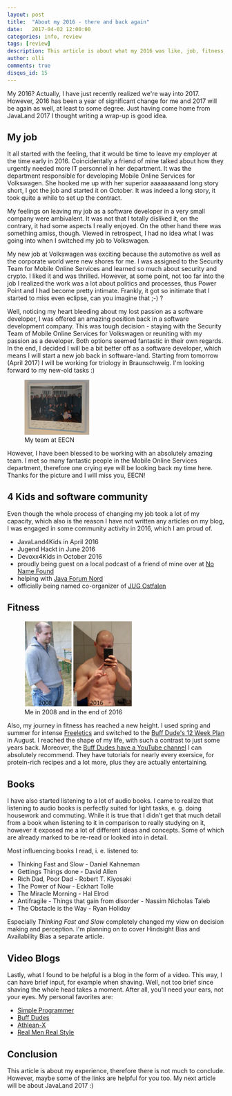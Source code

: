```yaml
---
layout: post
title:  "About my 2016 - there and back again"
date:   2017-04-02 12:00:00
categories: info, review
tags: [review]
description: This article is about what my 2016 was like, job, fitness, books and so on.
author: olli
comments: true
disqus_id: 15
---
```


My 2016? Actually, I have just recently realized we're way into 2017. However, 2016 has been a year of significant change for me and 2017 will be again as well, at least to some degree. Just having come home from JavaLand 2017 I thought writing a wrap-up is good idea. 

## My job

It all started with the feeling, that it would be time to leave my employer at the time early in 2016. Coincidentally a friend of mine talked about how they urgently needed more IT personnel in her department. It was the department responsible for developing Mobile Online Services for Volkswagen. She hooked me up with her superior aaaaaaaaand long story short, I got the job and started it on October. It was indeed a long story, it took quite a while to set up the contract.

My feelings on leaving my job as a software developer in a very small company were ambivalent. It was not that I totally disliked it, on the contrary, it had some aspects I really enjoyed. On the other hand there was something amiss, though. Viewed in retrospect, I had no idea what I was going into when I switched my job to Volkswagen.

My new job at Volkswagen was exciting because the automotive as well as the corporate world were new shores for me. I was assigned to the Security Team for Mobile Online Services and learned so much about security and crypto. I liked it and was thrilled. However, at some point, not too far into the job I realized the work was a lot about politics and processes, thus Power Point and I had become pretty intimate. Frankly, it got so initimate that I started to miss even eclipse, can you imagine that ;-) ?

Well, noticing my heart bleeding about my lost passion as a software developer, I was offered an amazing position back in a software development company. This was tough decision - staying with the Security Team of Mobile Online Services for Volkswagen or reuniting with my passion as a developer. Both options seemed fantastic in their own regards. In the end, I decided I will be a bit better off as a software developer, which means I will start a new job back in software-land. Starting from tomorrow (April 2017) I will be working for triology in Braunschweig. I'm looking forward to my new-old tasks :)

<figure class="right">
    <img src="/img/2016/eecn.jpg" style="width: 150px;" title="My team at EECN" alt="My team at EECN">
    <figcaption>My team at EECN</figcaption>
</figure>


However, I have been blessed to be working with an absolutely amazing team. I met so many fantastic people in the Mobile Online Services department, therefore one crying eye will be looking back my time here. Thanks for the picture and I will miss you, EECN!

## 4 Kids and software community

Even though the whole process of changing my job took a lot of my capacity, which also is the reason I have not written any articles on my blog, I was engaged in some community activity in 2016, which I am proud of.

 - JavaLand4Kids in April 2016
 - Jugend Hackt in June 2016
 - Devoxx4Kids in October 2016
 - proudly being guest on a local podcast of a friend of mine over at [No Name Found](http://podcast.meistermeier.com/)
 - helping with [Java Forum Nord ](http://javaforumnord.de)
 - officially being named co-organizer of [JUG Ostfalen](http://www.jug-ostfalen.de/_pages/UeberUnsImpressum.html)
 
## Fitness 

<figure class="right">
    <img src="/img/2016/me.jpg" style="width: 250px;" title="Me in 2008 and in the end of 2016" alt="Me in 2008 and in the end of 2016">
    <figcaption>Me in 2008 and in the end of 2016</figcaption>
</figure>
 
Also, my journey in fitness has reached a new height. I used spring and summer for intense [Freeletics](https://www.freeletics.com/de) and switched to the [Buff Dude's 12 Week Plan](https://www.buffdudes.us/products/b-u-f-f-dudes-12-week-plan-pdf) in August. I reached the shape of my life, with such a contrast to just some years back. Moreover, the [Buff Dudes have a YouTube channel](https://www.youtube.com/user/buffdudes) I can absolutely recommend. They have tutorials for nearly every exersice, for protein-rich recipes and a lot more, plus they are actually entertaining.

 
## Books 

I have also started listening to a lot of audio books. I came to realize that listening to audio books is perfectly suited for light tasks, e. g. doing housework and commuting. While it is true that I didn't get that much detail from a book when listening to it in comparison to really studying on it, however it exposed me a lot of different ideas and concepts. Some of which are already marked to be re-read or looked into in detail.

Most influencing books I read, i. e. listened to:
	
- Thinking Fast and Slow - Daniel Kahneman
- Gettings Things done - David Allen
- Rich Dad, Poor Dad - Robert T. Kiyosaki
- The Power of Now - Eckhart Tolle
- The Miracle Morning - Hal Elrod
- Antifragile - Things that gain from disorder - Nassim Nicholas Taleb
- The Obstacle is the Way - Ryan Holiday
 
Especially *Thinking Fast and Slow* completely changed my view on decision making and perception. I'm planning on to cover Hindsight Bias and Availability Bias a separate article.

## Video Blogs

Lastly, what I found to be helpful is a blog in the form of a video. This way, I can have brief input, for example when shaving. Well, not too brief since shaving the whole head takes a moment. After all, you'll need your ears, not your eyes. My personal favorites are:

- [Simple Programmer](https://www.youtube.com/user/jsonmez/videos)
- [Buff Dudes](https://www.youtube.com/user/buffdudes/videos)
- [Athlean-X](https://www.youtube.com/user/JDCav24)
- [Real Men Real Style](https://www.youtube.com/user/RealMenRealStyle/videos)

## Conclusion

This article is about my experience, therefore there is not much to conclude. However, maybe some of the links are helpful for you too. My next article will be about JavaLand 2017 :)